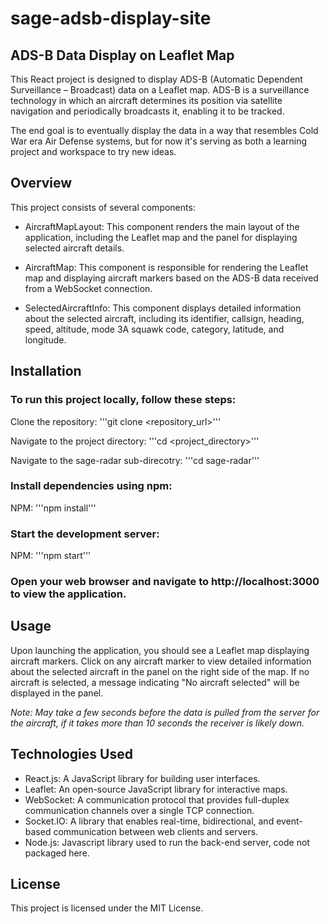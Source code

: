 # sage-adsb-display-site

## ADS-B Data Display on Leaflet Map
This React project is designed to display ADS-B (Automatic Dependent Surveillance – Broadcast) data on a Leaflet map. 
ADS-B is a surveillance technology in which an aircraft determines its position via satellite navigation and periodically broadcasts it, enabling it to be tracked.

The end goal is to eventually display the data in a way that resembles Cold War era Air Defense systems, but for now it's serving as both a learning project and workspace to try new ideas.

## Overview
This project consists of several components:

- AircraftMapLayout: This component renders the main layout of the application, including the Leaflet map and the panel for displaying selected aircraft details.

- AircraftMap: This component is responsible for rendering the Leaflet map and displaying aircraft markers based on the ADS-B data received from a WebSocket connection.

- SelectedAircraftInfo: This component displays detailed information about the selected aircraft, including its identifier, callsign, heading, speed, altitude, mode 3A squawk code, category, latitude, and longitude.


## Installation

### To run this project locally, follow these steps:

Clone the repository:
'''git clone <repository_url>'''

Navigate to the project directory:
'''cd <project_directory>'''

Navigate to the sage-radar sub-direcotry:
'''cd sage-radar'''

### Install dependencies using npm:
NPM:
'''npm install'''


### Start the development server:
NPM:
'''npm start'''


### Open your web browser and navigate to http://localhost:3000 to view the application.

## Usage
Upon launching the application, you should see a Leaflet map displaying aircraft markers.
Click on any aircraft marker to view detailed information about the selected aircraft in the panel on the right side of the map.
If no aircraft is selected, a message indicating "No aircraft selected" will be displayed in the panel.

_Note: May take a few seconds before the data is pulled from the server for the aircraft, if it takes more than 10 seconds the receiver is likely down._

## Technologies Used
- React.js: A JavaScript library for building user interfaces.
- Leaflet: An open-source JavaScript library for interactive maps.
- WebSocket: A communication protocol that provides full-duplex communication channels over a single TCP connection.
- Socket.IO: A library that enables real-time, bidirectional, and event-based communication between web clients and servers.
- Node.js: Javascript library used to run the back-end server, code not packaged here.

## License
This project is licensed under the MIT License.